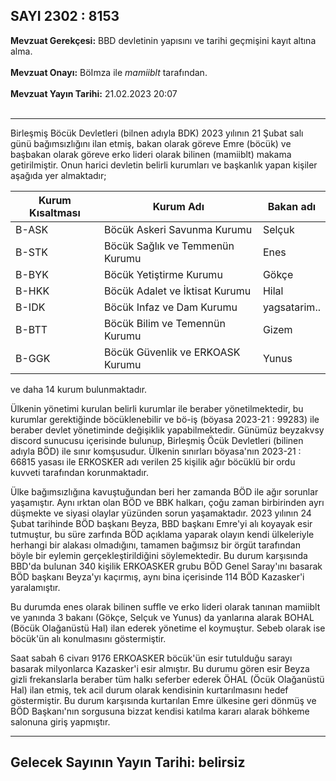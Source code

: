 ## SAYI 2302 : 8153

**Mevzuat Gerekçesi:** BBD devletinin yapısını ve tarihi geçmişini kayıt altına alma. </br></br>
**Mevzuat Onayı:** BöImza ile _mamiiblt_ tarafından.</br></br>
**Mevzuat Yayın Tarihi:** 21.02.2023 20:07</br></br>

----------

Birleşmiş Böcük Devletleri (bilnen adıyla BDK) 2023 yılının 21 Şubat salı günü bağımsızlığını ilan etmiş, bakan olarak göreve Emre (böcük) ve başbakan olarak göreve erko lideri olarak bilinen (mamiiblt) makama getirilmiştir. Onun harici devletin belirli kurumları ve başkanlık yapan kişiler aşağıda yer almaktadır;

| Kurum Kısaltması  | Kurum Adı  | Bakan adı |
| ------------- | ------------- | ------------- |
| B-ASK  | Böcük Askeri Savunma Kurumu | Selçuk
| B-STK | Böcük Sağlık ve Temmenün Kurumu | Enes  |
| B-BYK | Böcük Yetiştirme Kurumu | Gökçe |
| B-HKK | Böcük Adalet ve İktisat Kurumu | Hilal |
| B-IDK | Böcük Infaz ve Dam Kurumu | yagsatarim.. |
| B-BTT | Böcük Bilim ve Temennün Kurumu | Gizem |
| B-GGK | Böcük Güvenlik ve ERKOASK Kurumu | Yunus |

ve daha 14 kurum bulunmaktadır.

Ülkenin yönetimi kurulan belirli kurumlar ile beraber yönetilmektedir, bu kurumlar gerektiğinde böcüklenebilir ve bö-iş (böyasa 2023-21 : 99283) ile beraber devlet yönetiminde değişiklik yapabilmektedir. Günümüz beyzakvsy discord sunucusu içerisinde bulunup, Birleşmiş Öcük Devletleri (bilinen adıyla BÖD) ile sınır komşusudur. Ülkenin sınırları böyasa'nın 2023-21 : 66815 yasası ile ERKOSKER adı verilen 25 kişilik ağır böcüklü bir ordu kuvveti tarafından korunmaktadır.

Ülke bağımsızlığına kavuştuğundan beri her zamanda BÖD ile ağır sorunlar yaşamıştır. Aynı ırktan olan BÖD ve BBK halkarı, çoğu zaman birbirinden ayrı düşmekte ve siyasi olaylar yüzünden sorun yaşamaktadır. 2023 yılının 24 Şubat tarihinde BÖD başkanı Beyza, BBD başkanı Emre'yi alı koyayak esir tutmuştur, bu süre zarfında BÖD açıklama yaparak olayın kendi ülkeleriyle herhangi bir alakası olmadığını, tamamen bağımsız bir örgüt tarafından böyle bir eylemin gerçekleştirildiğini söylemektedir. Bu durum karşısında BBD'da bulunan 340 kişilik ERKOASKER grubu BÖD Genel Saray'ını basarak BÖD başkanı Beyza'yı kaçırmış, aynı bina içerisinde 114 BÖD Kazasker'i yaralamıştır.

Bu durumda enes olarak bilinen suffle ve erko lideri olarak tanınan mamiiblt ve yanında 3 bakanı (Gökçe, Selçuk ve Yunus) da yanlarına alarak BOHAL (Böcük Olağanüstü Hal) ilan ederek yönetime el koymuştur. Sebeb olarak ise böcük'ün alı konulmasını göstermiştir.

Saat sabah 6 civarı 9176 ERKOASKER böcük'ün esir tutulduğu sarayı basarak milyonlarca Kazasker'i esir almıştır. Bu durumu gören esir Beyza gizli frekanslarla beraber tüm halkı seferber ederek ÖHAL (Öcük Olağanüstü Hal) ilan etmiş, tek acil durum olarak kendisinin kurtarılmasını hedef göstermiştir. Bu durum karşısında kurtarılan Emre ülkesine geri dönmüş ve BÖD Başkanı'nın sorgusuna bizzat kendisi katılma kararı alarak böhkeme salonuna giriş yapmıştır.

----------
Gelecek Sayının Yayın Tarihi: belirsiz
----------

